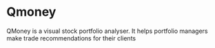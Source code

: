 # Qmoney
QMoney is a visual stock portfolio analyser. It helps portfolio managers make trade recommendations for their clients
